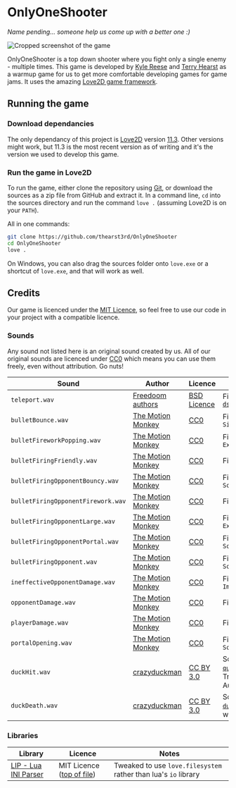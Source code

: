 # OnlyOneShooter

_Name pending... someone help us come up with a better one :)_

![Cropped screenshot of the game](https://i.imgur.com/rHrWFqh.png)

OnlyOneShooter is a top down shooter where you fight only a single enemy - multiple times. This game is developed by [Kyle Reese](https://github.com/kdreese) and [Terry Hearst](https://github.com/thearst3rd) as a warmup game for us to get more comfortable developing games for game jams. It uses the amazing [Love2D game framework](https://love2d.org/).

## Running the game

### Download dependancies

The only dependancy of this project is [Love2D](https://love2d.org/) version [11.3](https://love2d.org/wiki/11.3). Other versions might work, but 11.3 is the most recent version as of writing and it's the version we used to develop this game.

### Run the game in Love2D

To run the game, either clone the repository using [Git](https://git-scm.com/), or download the sources as a zip file from GitHub and extract it. In a command line, `cd` into the sources directory and run the command `love .` (assuming Love2D is on your `PATH`).

All in one commands:

```bash
git clone https://github.com/thearst3rd/OnlyOneShooter
cd OnlyOneShooter
love .
```

On Windows, you can also drag the sources folder onto `love.exe` or a shortcut of `love.exe`, and that will work as well.

## Credits

Our game is licenced under the [MIT Licence](LICENCE), so feel free to use our code in your project with a compatible licence.

### Sounds

Any sound not listed here is an original sound created by us. All of our original sounds are licenced under [CC0] which means you can use them freely, even without attribution. Go nuts!

Sound | Author | Licence | Notes
--- | --- | --- | ---
`teleport.wav` | [Freedoom authors](https://github.com/freedoom/freedoom) | [BSD Licence](https://github.com/freedoom/freedoom/blob/master/COPYING.adoc) | File [`dstelept.wav`](https://github.com/freedoom/freedoom/blob/52640d675033ddaba3667c60a4c6475984f38b3b/sounds/dstelept.wav)
`bulletBounce.wav` | [The Motion Monkey] | [CC0] | File `Siren1Link.wav`
`bulletFireworkPopping.wav` | [The Motion Monkey] | [CC0] | File `Explosion8.wav`
`bulletFiringFriendly.wav` | [The Motion Monkey] | [CC0] | File `Swipe1.wav`
`bulletFiringOpponentBouncy.wav` | [The Motion Monkey] | [CC0] | File `SciFiGun15.wav`
`bulletFiringOpponentFirework.wav` | [The Motion Monkey] | [CC0] | File `Beep3.wav`
`bulletFiringOpponentLarge.wav` | [The Motion Monkey] | [CC0] | File `Explosion10.wav`
`bulletFiringOpponentPortal.wav` | [The Motion Monkey] | [CC0] | File `SciFiGun10.wav`
`bulletFiringOpponent.wav` | [The Motion Monkey] | [CC0] | File `SciFiGun5.wav`
`ineffectiveOpponentDamage.wav` | [The Motion Monkey] | [CC0] | File `Impact10.wav`
`opponentDamage.wav` | [The Motion Monkey] | [CC0] | File `Swipe13.wav`
`playerDamage.wav` | [The Motion Monkey] | [CC0] | File `Impact7.wav`
`portalOpening.wav` | [The Motion Monkey] | [CC0] | File `SciFiGun1.wav`
`duckHit.wav` | [crazyduckman](https://freesound.org/people/crazyduckman/) | [CC BY 3.0] | Sound [`a quack.wav`](https://freesound.org/people/crazyduckman/sounds/185549/). Trimmed with Audacity
`duckDeath.wav` | [crazyduckman](https://freesound.org/people/crazyduckman/) | [CC BY 3.0] | Sound [`shocked duck.wav`](https://freesound.org/people/crazyduckman/sounds/185550/). Edited with Audacity

[CC0]: https://creativecommons.org/share-your-work/public-domain/cc0/
[CC BY 3.0]: https://creativecommons.org/licenses/by/3.0/
[The Motion Monkey]: https://www.themotionmonkey.co.uk/free-resources/retro-arcade-sounds/

### Libraries

Library | Licence | Notes
--- | --- | ---
[LIP - Lua INI Parser](https://github.com/Dynodzzo/Lua_INI_Parser) | MIT Licence ([top of file](LIP.lua)) | Tweaked to use `love.filesystem` rather than lua's `io` library
